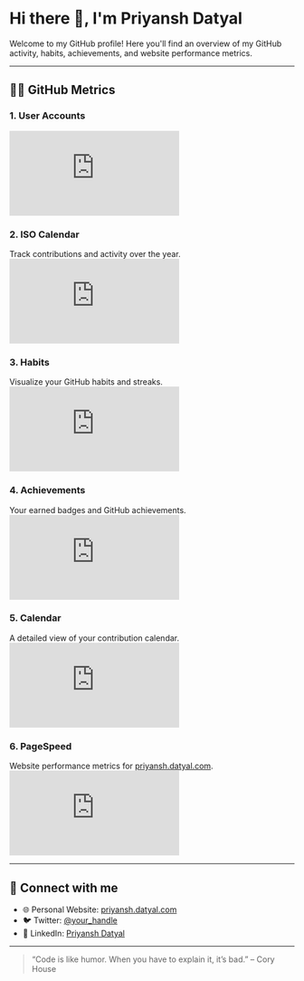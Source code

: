 # Hi there 👋, I'm Priyansh Datyal

Welcome to my GitHub profile! Here you'll find an overview of my GitHub activity, habits, achievements, and website performance metrics.

---

## 🧑‍💻 GitHub Metrics

### 1. User Accounts
![User Accounts](https://github.com/lowlighter/metrics/blob/master/cards/user-accounts.md?username=priyanshdatyal)

### 2. ISO Calendar
Track contributions and activity over the year.  
![ISO Calendar](https://github.com/lowlighter/metrics/blob/master/cards/isocalendar.md?username=priyanshdatyal)

### 3. Habits
Visualize your GitHub habits and streaks.  
![Habits](https://github.com/lowlighter/metrics/blob/master/cards/habits.md?username=priyanshdatyal)

### 4. Achievements
Your earned badges and GitHub achievements.  
![Achievements](https://github.com/lowlighter/metrics/blob/master/cards/achievements.md?username=priyanshdatyal)

### 5. Calendar
A detailed view of your contribution calendar.  
![Calendar](https://github.com/lowlighter/metrics/blob/master/cards/calendar.md?username=priyanshdatyal)

### 6. PageSpeed
Website performance metrics for [priyansh.datyal.com](https://priyansh.datyal.com).  
![PageSpeed](https://github.com/lowlighter/metrics/blob/master/cards/pagespeed.md?url=https://priyansh.datyal.com)

---

## 🔗 Connect with me

- 🌐 Personal Website: [priyansh.datyal.com](https://priyansh.datyal.com)  
- 🐦 Twitter: [@your_handle](https://twitter.com/your_handle)  
- 💼 LinkedIn: [Priyansh Datyal](https://www.linkedin.com/in/priyansh-datyal)

---

> “Code is like humor. When you have to explain it, it’s bad.” – Cory House
